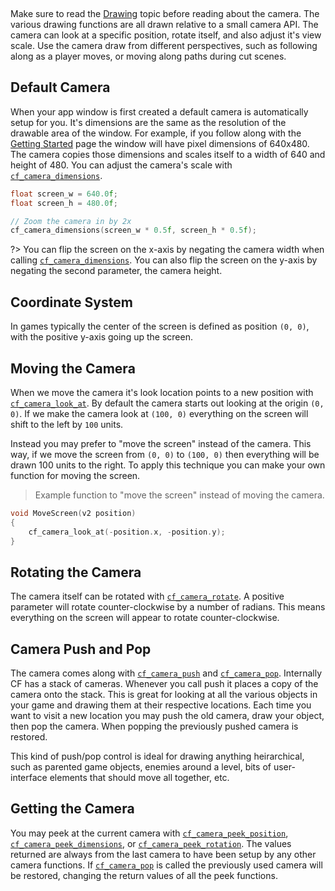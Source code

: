 [](../header.md ':include')

<br>

Make sure to read the [Drawing](https://randygaul.github.io/cute_framework/#/topics/drawing) topic before reading about the camera. The various drawing functions are all drawn relative to a small camera API. The camera can look at a specific position, rotate itself, and also adjust it's view scale. Use the camera draw from different perspectives, such as following along as a player moves, or moving along paths during cut scenes.

## Default Camera

When your app window is first created a default camera is automatically setup for you. It's dimensions are the same as the resolution of the drawable area of the window. For example, if you follow along with the [Getting Started](https://randygaul.github.io/cute_framework/#/getting_started) page the window will have pixel dimensions of 640x480. The camera copies those dimensions and scales itself to a width of 640 and height of 480. You can adjust the camera's scale with [`cf_camera_dimensions`](https://randygaul.github.io/cute_framework/#/camera/cf_camera_dimensions).

```cpp
float screen_w = 640.0f;
float screen_h = 480.0f;

// Zoom the camera in by 2x
cf_camera_dimensions(screen_w * 0.5f, screen_h * 0.5f);
```

?> You can flip the screen on the x-axis by negating the camera width when calling [`cf_camera_dimensions`](https://randygaul.github.io/cute_framework/#/camera/cf_camera_dimensions). You can also flip the screen on the y-axis by negating the second parameter, the camera height.

## Coordinate System

In games typically the center of the screen is defined as position `(0, 0)`, with the positive y-axis going up the screen.

## Moving the Camera

When we move the camera it's look location points to a new position with [`cf_camera_look_at`](https://randygaul.github.io/cute_framework/#/camera/cf_camera_look_at). By default the camera starts out looking at the origin `(0, 0)`. If we make the camera look at `(100, 0)` everything on the screen will shift to the left by `100` units.

Instead you may prefer to "move the screen" instead of the camera. This way, if we move the screen from `(0, 0)` to `(100, 0)` then everything will be drawn 100 units to the right. To apply this technique you can make your own function for moving the screen.

> Example function to "move the screen" instead of moving the camera.

```cpp
void MoveScreen(v2 position)
{
	cf_camera_look_at(-position.x, -position.y);
}
```

## Rotating the Camera

The camera itself can be rotated with [`cf_camera_rotate`](https://randygaul.github.io/cute_framework/#/camera/cf_camera_rotate). A positive parameter will rotate counter-clockwise by a number of radians. This means everything on the screen will appear to rotate counter-clockwise.

## Camera Push and Pop

The camera comes along with [`cf_camera_push`](https://randygaul.github.io/cute_framework/#/camera/cf_camera_push) and [`cf_camera_pop`](https://randygaul.github.io/cute_framework/#/camera/cf_camera_pop). Internally CF has a stack of cameras. Whenever you call push it places a copy of the camera onto the stack. This is great for looking at all the various objects in your game and drawing them at their respective locations. Each time you want to visit a new location you may push the old camera, draw your object, then pop the camera. When popping the previously pushed camera is restored.

This kind of push/pop control is ideal for drawing anything heirarchical, such as parented game objects, enemies around a level, bits of user-interface elements that should move all together, etc.

## Getting the Camera

You may peek at the current camera with [`cf_camera_peek_position`](https://randygaul.github.io/cute_framework/#/camera/cf_camera_peek_position), [`cf_camera_peek_dimensions`](https://randygaul.github.io/cute_framework/#/camera/cf_camera_peek_dimensions), or [`cf_camera_peek_rotation`](https://randygaul.github.io/cute_framework/#/camera/cf_camera_peek_rotation). The values returned are always from the last camera to have been setup by any other camera functions. If [`cf_camera_pop`](https://randygaul.github.io/cute_framework/#/camera/cf_camera_pop) is called the previously used camera will be restored, changing the return values of all the peek functions.
